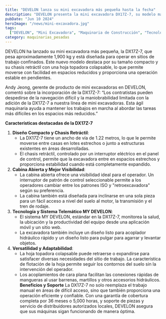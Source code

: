 ```yaml
---
title: "DEVELON lanza su mini excavadora más pequeña hasta la fecha"
description: "DEVELON presenta la mini excavadora DX17Z-7, su modelo más pequeño y ágil, diseñado para operaciones en espacios confinados y con un chasis retráctil y una hoja topadora colapsable"
pubDate: "Jun 10 2024"
heroImage: "/news/mini-excavadora.jpg"
tags:
  ["DEVELON", "Mini Excavadora", "Maquinaria de Construcción", "Tecnología"]
category: maquinarias_pesadas
---
```

DEVELON ha lanzado su mini excavadora más pequeña, la DX17Z-7, que pesa aproximadamente 1,900 kg y está diseñada para operar en sitios de trabajo confinados. Este nuevo modelo destaca por su tamaño compacto y su chasis retráctil con una hoja topadora colapsable, lo que permite moverse con facilidad en espacios reducidos y proporciona una operación estable en pendientes.

Andy Jeong, gerente de producto de mini excavadoras en DEVELON, comentó sobre la incorporación de la DX17Z-7: “Los contratistas pueden despedirse de la navegación difícil y la maniobrabilidad limitada con la adición de la DX17Z-7 a nuestra línea de mini excavadoras. Esta ágil maquinaria ayuda a mantener los trabajos en marcha al abordar las tareas más difíciles en los espacios más reducidos.”

**Características destacadas de la DX17Z-7**
1. **Diseño Compacto y Chasis Retráctil**:
   - La DX17Z-7 tiene un ancho de vía de 1.22 metros, lo que le permite moverse entre casas en lotes estrechos o junto a estructuras existentes en áreas desarrolladas.
   - El chasis retráctil, controlado por un interruptor eléctrico en el panel de control, permite que la excavadora entre en espacios estrechos y proporciona estabilidad cuando está completamente expandido.
2. **Cabina Abierta y Mejor Visibilidad**:
   - La cabina abierta ofrece una visibilidad ideal para el operador. Un interruptor de patrón de control seleccionable permite a los operadores cambiar entre los patrones ISO y "retroexcavadora" según su preferencia.
   - La cabina también está diseñada para inclinarse en una sola pieza para un fácil acceso a nivel del suelo al motor, la transmisión y el tren de rodaje.
3. **Tecnología y Sistema Telemático MY DEVELON**:
   - El sistema MY DEVELON, estándar en la DX17Z-7, monitorea la salud, la ubicación y la productividad del equipo desde una aplicación móvil y un sitio web.
   - La excavadora también incluye un diseño listo para acoplador hidráulico rápido y un diseño listo para pulgar para agarrar y levantar objetos.
4. **Versatilidad y Adaptabilidad**:
   - La hoja topadora colapsable puede retraerse o expandirse para satisfacer diversas necesidades del sitio de trabajo. La característica de flotación de la hoja permite seguir los contornos del suelo sin la intervención del operador.
   - Los acoplamientos de cara plana facilitan las conexiones rápidas de mangueras al usar barrenas, martillos y otros accesorios hidráulicos.
**Beneficios y Soporte**
La DX17Z-7 no solo reemplaza el trabajo manual en áreas de difícil acceso, sino que también proporciona una operación eficiente y confiable. Con una garantía de cobertura completa por 36 meses o 5,000 horas, y soporte de piezas y servicio de distribuidores autorizados locales, DEVELON asegura que sus máquinas sigan funcionando de manera óptima.


